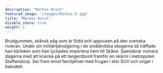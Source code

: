 ```yaml
---
description: "Markus Kvist"
featured_image: "/images/Markus K.jpg"
title: "Markus Kvist"
disable_share: true
weight: 1
---
```


Brudgummen, skånsk påg som är född och uppvuxen på den svenska rivieran. Under sin militärtjänstgöring i de småländska skogarna så träffade han kärleken som han lyckades importera hem till Skåne. Spenderar numera dagarna med att knacka på ett tangentbord framför en skärm i metropolen Staffanstorp. Ser fram emot familjelivet med frugan i stor SUV och ungar i baksätet.